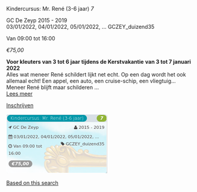 Kindercursus: Mr. René (3-6 jaar) *7*

GC De Zeyp 2015 - 2019  
03/01/2022, 04/01/2022, 05/01/2022, ... GCZEY\_duizend35  

Van 09:00 tot 16:00

*€75,00*

  

  

**Voor kleuters van 3 tot 6 jaar tijdens de Kerstvakantie** **van 3 tot 7 januari 2022**  
Alles wat meneer René schildert lijkt net echt. Op een dag wordt het ook allemaal echt! Een appel, een auto, een cruise-schip, een vliegtuig... Meneer René blijft maar schilderen ...  
[Lees meer](https://tickets.vgc.be/activity/subscribe/GCZEY_duizend35)

[Inschrijven](https://tickets.vgc.be/activity/subscribe/GCZEY_duizend35)

![](64462.png)

[Based on this search](https://tickets.vgc.be/activity/index?&vrijeplaatsen=1&Age%5B%5D=3%2C5&entity=276)